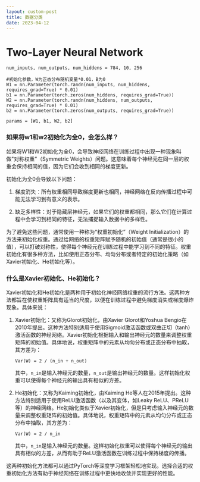 ```yaml
---
layout: custom-post
title: 数据分类
date: 2023-04-12
---
```


# Two-Layer Neural Network

```
num_inputs, num_outputs, num_hiddens = 784, 10, 256

#初始化参数，W为正态分布随机变量*0.01，B为0
W1 = nn.Parameter(torch.randn(num_inputs, num_hiddens, requires_grad=True) * 0.01)
b1 = nn.Parameter(torch.zeros(num_hiddens, requires_grad=True))
W2 = nn.Parameter(torch.randn(num_hiddens, num_outputs, requires_grad=True) * 0.01)
b2 = nn.Parameter(torch.zeros(num_outputs, requires_grad=True))

params = [W1, b1, W2, b2]
```

### 如果将w1和w2初始化为全0，会怎么样？

如果将W1和W2初始化为全0，会导致神经网络在训练过程中出现一种现象叫做"对称权重"（Symmetric Weights）问题。这意味着每个神经元在同一层的权重会保持相同的值，因为它们会收到相同的梯度更新。

初始化为全0会导致以下问题：

1. 梯度消失：所有权重相同导致梯度更新也相同，神经网络在反向传播过程中可能无法学习到有意义的表示。

2. 缺乏多样性：对于隐藏层神经元，如果它们的权重都相同，那么它们在计算过程中会学习到相同的特征，无法捕捉输入数据中的多样性。

为了避免这些问题，通常使用一种称为“权重初始化”（Weight Initialization）的方法来初始化权重。通过给网络的权重矩阵赋予随机的初始值（通常是很小的值），可以打破对称性，使得每个神经元在训练过程中能学习到不同的特征。权重初始化有很多种方法，比如使用正态分布、均匀分布或者特定的初始化策略（如Xavier初始化、He初始化等）。

### 什么是Xavier初始化、He初始化？

Xavier初始化和He初始化是两种用于初始化神经网络权重的流行方法。这两种方法都旨在使权重矩阵具有适当的尺度，以便在训练过程中避免梯度消失或梯度爆炸现象。具体来说：

1. Xavier初始化：又称为Glorot初始化，由Xavier Glorot和Yoshua Bengio在2010年提出。这种方法特别适用于使用Sigmoid激活函数或双曲正切（tanh）激活函数的神经网络。Xavier初始化根据输入和输出神经元的数量来调整权重矩阵的初始值。具体地说，权重矩阵中的元素从均匀分布或正态分布中抽取，其方差为：

   ```
   Var(W) = 2 / (n_in + n_out)
   ```

   其中，`n_in`是输入神经元的数量，`n_out`是输出神经元的数量。这样初始化权重可以使得每个神经元的输出具有相似的方差。

2. He初始化：又称为Kaiming初始化，由Kaiming He等人在2015年提出。这种方法特别适用于使用ReLU激活函数（以及其变体，如Leaky ReLU、PReLU等）的神经网络。He初始化类似于Xavier初始化，但是只考虑输入神经元的数量来调整权重矩阵的初始值。具体地说，权重矩阵中的元素从均匀分布或正态分布中抽取，其方差为：

   ```
   Var(W) = 2 / n_in
   ```

   其中，`n_in`是输入神经元的数量。这样初始化权重可以使得每个神经元的输出具有相似的方差，从而有助于ReLU激活函数在训练过程中保持梯度的传播。

这两种初始化方法都可以通过PyTorch等深度学习框架轻松地实现。选择合适的权重初始化方法有助于神经网络在训练过程中更快地收敛并实现更好的性能。
